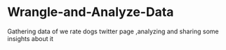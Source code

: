 # Wrangle-and-Analyze-Data
Gathering data of we rate dogs twitter page ,analyzing and sharing some insights about it

